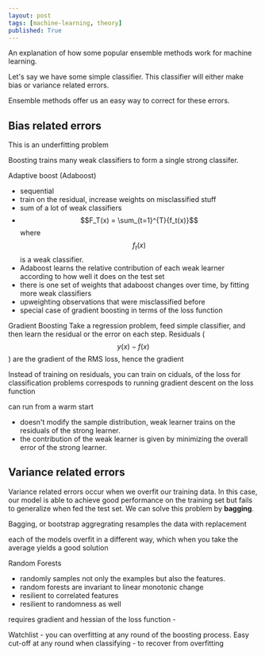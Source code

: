 ```yaml
---
layout: post
tags: [machine-learning, theory]
published: True
---
```


An explanation of how some popular ensemble methods work for machine learning. 

Let's say we have some simple classifier. This classifier will either make bias or variance related errors. 

Ensemble methods offer us an easy way to correct for these errors.

## Bias related errors

This is an underfitting problem

Boosting trains many weak classifiers to form a single strong classifer. 

Adaptive boost (Adaboost)
  - sequential
  - train on the residual, increase weights on misclassified stuff
  - sum of a lot of weak classifiers
  - $$F_T(x) = \sum_{t=1}^{T}{f_t(x)}$$ where $$f_t(x)$$ is a weak classifier.
  - Adaboost learns the relative contribution of each weak learner according to how well it does on the test set
  - there is one set of weights that adaboost changes over time, by fitting more weak classifiers
  - upweighting observations that were misclassified before
  - special case of gradient boosting in terms of the loss function

Gradient Boosting
  Take a regression problem, feed simple classifier, and then learn the residual or the error on each step. 
  Residuals ($$y(x) - f(x)$$) are the gradient of the RMS loss, hence the gradient

  Instead of training on residuals, you can train on ciduals, of the loss for  classification problems
  correspods to running gradient descent on the loss function

  can run from a warm start
  - doesn't modify the sample distribution, weak learner trains on the residuals of the strong learner. 
  - the contribution of the weak learner is given by minimizing the overall error of the strong learner.

## Variance related errors
Variance related errors occur when we overfit our training data. In this case, our model is able to achieve good performance on the training set but fails to generalize when fed the test set. We can solve this problem by **bagging**.

Bagging, or bootstrap aggregrating resamples the data with replacement

each of the models overfit in a different way, which when you take the average yields a good solution

Random Forests
  - randomly samples not only the examples but also the features. 
  - random forests are invariant to linear monotonic change
  - resilient to correlated features
  - resilient to randomness as well

requires gradient and hessian of the loss function - 

Watchlist - you can overfitting at any round of the boosting process.
Easy cut-off at any round when classifying - to recover from overfitting
